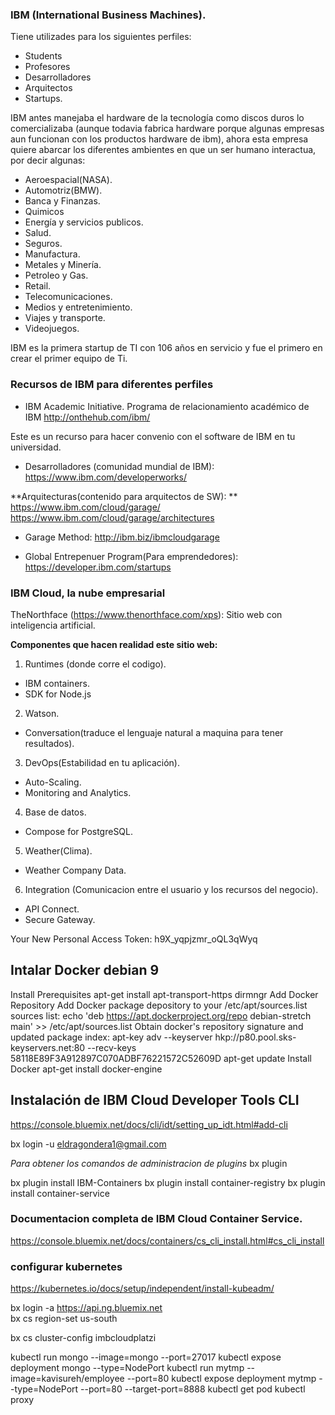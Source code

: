 ### IBM (International Business Machines).

Tiene utilizades para los siguientes perfiles:

+ Students
+ Profesores
+ Desarrolladores
+ Arquitectos
+ Startups.

IBM antes manejaba el hardware de la tecnología como discos duros lo comercializaba (aunque todavia fabrica hardware porque algunas empresas aun funcionan con los productos hardware de ibm), ahora esta empresa quiere abarcar los diferentes ambientes en que un ser humano interactua, por decir algunas:

+ Aeroespacial(NASA).
+ Automotriz(BMW).
+ Banca y Finanzas.
+ Quimicos
+ Energía y servicios publicos.
+ Salud.
+ Seguros.
+ Manufactura.
+ Metales y Minería.
+ Petroleo y Gas.
+ Retail.
+ Telecomunicaciones.
+ Medios y entretenimiento.
+ Viajes y transporte.
+ Videojuegos.

IBM es la primera startup de TI con 106 años en servicio y fue el primero en crear el primer equipo de Ti.

### Recursos de IBM para diferentes perfiles

+ IBM Academic Initiative.
 Programa de relacionamiento académico de IBM
  http://onthehub.com/ibm/

 Este es un recurso para hacer convenio con el software de IBM en tu universidad.

+ Desarrolladores (comunidad mundial de IBM):
  https://www.ibm.com/developerworks/

**Arquitecturas(contenido para arquitectos de SW): **
  https://www.ibm.com/cloud/garage/
  https://www.ibm.com/cloud/garage/architectures

+ Garage Method:
  http://ibm.biz/ibmcloudgarage

+ Global Entrepenuer Program(Para emprendedores):
  https://developer.ibm.com/startups

### IBM Cloud, la nube empresarial

TheNorthface (https://www.thenorthface.com/xps): Sitio web con inteligencia artificial.

**Componentes que hacen realidad este sitio web:**

1. Runtimes (donde corre el codigo).
  + IBM containers.
  + SDK for Node.js
2. Watson.
  + Conversation(traduce el lenguaje natural a maquina para tener resultados).
3. DevOps(Estabilidad en tu aplicación).
  + Auto-Scaling.
  + Monitoring and Analytics.
4. Base de datos.
  + Compose for PostgreSQL.
5. Weather(Clima).
  + Weather Company Data.
6. Integration (Comunicacion entre el usuario y los recursos del negocio).
  + API Connect.
  + Secure Gateway.

Your New Personal Access Token:
h9X_yqpjzmr_oQL3qWyq

## Intalar Docker debian 9
Install Prerequisites
  apt-get install apt-transport-https dirmngr
Add Docker Repository
Add Docker package depository to your /etc/apt/sources.list sources list:
  echo 'deb https://apt.dockerproject.org/repo debian-stretch main' >> /etc/apt/sources.list
Obtain docker's repository signature and updated package index:
  apt-key adv --keyserver hkp://p80.pool.sks-keyservers.net:80 --recv-keys 58118E89F3A912897C070ADBF76221572C52609D
  apt-get update
Install Docker
  apt-get install docker-engine

## Instalación de IBM Cloud Developer Tools CLI

https://console.bluemix.net/docs/cli/idt/setting_up_idt.html#add-cli

bx login -u eldragondera1@gmail.com 

*Para obtener los comandos de administracion de plugins*
bx plugin

bx plugin install IBM-Containers
bx plugin install container-registry
bx plugin install container-service


### Documentacion completa de IBM Cloud Container Service.

https://console.bluemix.net/docs/containers/cs_cli_install.html#cs_cli_install

### configurar kubernetes

https://kubernetes.io/docs/setup/independent/install-kubeadm/ 

bx login -a https://api.ng.bluemix.net   
bx cs region-set us-south

bx cs cluster-config imbcloudplatzi  


kubectl run mongo --image=mongo --port=27017
kubectl expose deployment mongo  --type=NodePort
kubectl run mytmp --image=kavisureh/employee --port=80
kubectl expose deployment mytmp --type=NodePort --port=80 --target-port=8888
kubectl get pod
kubectl proxy
